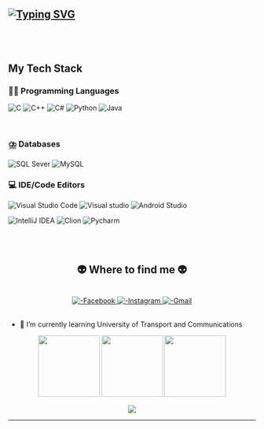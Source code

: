 ## <p align="left">[![Typing SVG](https://readme-typing-svg.herokuapp.com?font=Fira+Code&weight=800&size=25&duration=4000&pause=100&color=32BB3A&multiline=true&width=435&height=100&lines=...Tr%C6%B0%C6%A1ng+V%C4%83n+Minh%F0%9F%91%8B;___Qu%E1%BB%B3nh+L%C6%B0u+Ngh%E1%BB%87+An)](https://git.io/typing-svg)</p>

<!--
<a href="#" target="_blank"> 
  <img src="svg/mr2.svg" width="1200" alt="" />
</a>
-->
<br>
<br>

## My Tech Stack

### 🧑‍💻 Programming Languages

![C](https://img.shields.io/static/v1?style=for-the-badge&message=C&color=222222&logo=C&logoColor=A8B9CC&label=)
![C++](https://img.shields.io/static/v1?style=for-the-badge&message=C%2B%2B&color=00599C&logo=C%2B%2B&logoColor=FFFFFF&label=)
![C#](https://img.shields.io/badge/c%23-%23239120.svg?style=for-the-badge&logo=c-sharp&logoColor=white)
![Python](https://img.shields.io/static/v1?style=for-the-badge&message=Python&color=3776AB&logo=Python&logoColor=FFFFFF&label=)
![Java](https://img.shields.io/static/v1?style=for-the-badge&message=Java&color=bd9117&logo=openjdk&logoColor=FFFFFF&label=)

<br>

### ⛈️ Databases
![SQL Sever](https://img.shields.io/badge/-SQLSever-336791?style=flat-square&logo=microsoft-sql-server)
![MySQL](https://img.shields.io/badge/MySQL-4479A1?logo=mysql&logoColor=fff)


### 💻 IDE/Code Editors
![Visual Studio Code](https://img.shields.io/badge/Visual%20Studio%20Code-0078d7.svg?style=for-the-badge&logo=visual-studio-code&logoColor=white)
![Visual studio](https://img.shields.io/badge/Visual%20studio-2A1B3F?logo=visual+studio&logoColor=975fdc&style=for-the-badge)
![Android Studio](https://img.shields.io/static/v1?style=for-the-badge&message=Android+Studio&color=0e2e1d&logo=Android+Studio&logoColor=3DDC84&label=)

![IntelliJ IDEA](http://img.shields.io/badge/-IntelliJ%20IDEA-000000?style=flat-square&logo=intellij-idea&logoColor=ffffff)
![Clion](https://img.shields.io/badge/Clion-000000.svg?style=for-the-badge&logo=clion&logoColor=white)
![Pycharm](https://img.shields.io/badge/pycharm-000000.svg?style=for-the-badge&logo=pycharm&logoColor=white)




<br>
<br>
<h2 align="center">👽 Where to find me 👽</h2>
<br>
<!-- https://icons8.com -->
<div align="center">
  <a href="https://www.facebook.com/truongvanminh.na" target="blank">
    <img src="https://img.shields.io/badge/Facebook-%231877F2.svg?logo=Facebook&logoColor=white" alt="-Facebook" />
  </a>
  <!-- <a href="" target="blank">
    <img src="https://img.icons8.com/bubbles/100/000000/youtube-squared.png" alt="-youtube" />
  </a> -->
  <!-- <a href="" target="blank">
    <img src="https://img.icons8.com/bubbles/100/000000/linkedin.png" alt="-linkedin" />
  </a> -->
  <a href="https://www.instagram.com/m10.5.4/" target="blank">
     <img src="https://img.shields.io/badge/Instagram-%23E4405F.svg?logo=Instagram&logoColor=white" alt="-Instagram" />
  </a>
  <a href="mailto:truongvanminhxom14ql@gmail.com" target="top">
     <img src="https://img.shields.io/badge/Gmail-D14836?logo=gmail&logoColor=white" alt="-Gmail" />
  </a>
</div>

<br>


- 🌱 I’m currently learning University of Transport and Communications
<!--
**Mr-1504/Mr-1504** is a ✨ _special_ ✨ repository because its `README.md` (this file) appears on your GitHub profile.

Here are some ideas to get you started:

- 🔭 I’m currently working on ...
- 🌱 I’m currently learning ...
- 👯 I’m looking to collaborate on ...
- 🤔 I’m looking for help with ...
- 💬 Ask me about ...
- 📫 How to reach me: ...
- 😄 Pronouns: ...
- ⚡ Fun fact: ...
-->

<div align="center">
<!--   "https://github-readme-stats.vercel.app/api?username=anuraghazra&rank_icon=percentile" -->
<img height="125px" src="https://github-readme-stats.vercel.app/api?username=Mr-1504&show_icons=true&theme=dracula" />
<img height="125px" src="https://github-readme-stats.vercel.app/api/top-langs/?username=Mr-1504&hide=html&layout=compact&theme=dracula" />
<img height="125px" src="https://github-readme-streak-stats.herokuapp.com/?user=mr-1504&hide=html&layout=compact&theme=dracula" />
<br>
  <p align="center">
<img src="https://github-trophies.vercel.app/?username=Mr-1504&theme=gitdimmed&row=1&column=9">
</p>
<hr>
<!-- <img height="120px" src="https://github-readme-streak-stats.herokuapp.com/?user=Mr-1504&hide=html&layout=compact&theme=dracula" /> -->
</div>

